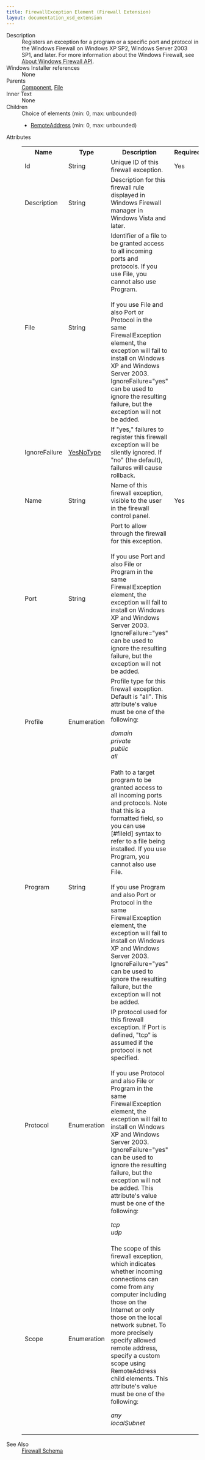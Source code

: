 ```yaml
---
title: FirewallException Element (Firewall Extension)
layout: documentation_xsd_extension
---
```

<dl>
  <dt>Description</dt>
  <dd>                 Registers an exception for a program or a specific port and protocol in the Windows Firewall                 on Windows XP SP2, Windows Server 2003 SP1, and later. For more information about the Windows                 Firewall, see <a href="http://msdn.microsoft.com/en-us/library/aa364679.aspx">                 About Windows Firewall API</a>.             </dd>
  <dt>Windows Installer references</dt>
  <dd>None</dd>
  <dt>Parents</dt>
  <dd>
    <a href="../component/">Component</a>, <a href="../file/">File</a></dd>
  <dt>Inner Text</dt>
  <dd>None</dd>
  <dt>Children</dt>
  <dd>Choice of elements (min: 0, max: unbounded)<ul><li><a href="../firewall/remoteaddress" class="extension">RemoteAddress</a> (min: 0, max: unbounded)</li></ul></dd>
  <dt>Attributes</dt>
  <dd>
    <table cellspacing="0" cellpadding="0" class="schema">
      <tr>
        <th width="15%">Name</th>
        <th width="15%">Type</th>
        <th width="65%">Description</th>
        <th width="15%">Required</th>
      </tr>
      <tr>
        <td>Id</td>
        <td>String</td>
        <td>                         Unique ID of this firewall exception.                     </td>
        <td>Yes</td>
      </tr>
      <tr>
        <td>Description</td>
        <td>String</td>
        <td>                       Description for this firewall rule displayed in Windows Firewall manager in                        Windows Vista and later.                     </td>
        <td>&nbsp;</td>
      </tr>
      <tr>
        <td>File</td>
        <td>String</td>
        <td>                         Identifier of a file to be granted access to all incoming ports and                          protocols. If you use File, you cannot also use Program.<br/><br/>                        If you use File and also Port or Protocol in the same                          FirewallException element, the exception will fail to install on                          Windows XP and Windows Server 2003. IgnoreFailure="yes" can be used to                         ignore the resulting failure, but the exception will not be added.                     </td>
        <td>&nbsp;</td>
      </tr>
      <tr>
        <td>IgnoreFailure</td>
        <td><a href="../firewall/simple_type_yesnotype">YesNoType</a></td>
        <td>                         If "yes," failures to register this firewall exception will be silently                          ignored. If "no" (the default), failures will cause rollback.                     </td>
        <td>&nbsp;</td>
      </tr>
      <tr>
        <td>Name</td>
        <td>String</td>
        <td>                         Name of this firewall exception, visible to the user in the firewall                          control panel.                     </td>
        <td>Yes</td>
      </tr>
      <tr>
        <td>Port</td>
        <td>String</td>
        <td>                         Port to allow through the firewall for this exception. <br/><br/>                        If you use Port and also File or Program in the same                          FirewallException element, the exception will fail to install on                          Windows XP and Windows Server 2003. IgnoreFailure="yes" can be used to                         ignore the resulting failure, but the exception will not be added.                     </td>
        <td>&nbsp;</td>
      </tr>
      <tr>
        <td>Profile</td>
        <td>Enumeration</td>
        <td>                   Profile type for this firewall exception. Default is "all".                   This attribute's value must be one of the following:<dl><dt class="enumerationValue"><dfn>domain</dfn></dt><dd></dd><dt class="enumerationValue"><dfn>private</dfn></dt><dd></dd><dt class="enumerationValue"><dfn>public</dfn></dt><dd></dd><dt class="enumerationValue"><dfn>all</dfn></dt><dd></dd></dl></td>
        <td>&nbsp;</td>
      </tr>
      <tr>
        <td>Program</td>
        <td>String</td>
        <td>                         Path to a target program to be granted access to all incoming ports and                          protocols. Note that this is a formatted field, so you can use [#fileId]                          syntax to refer to a file being installed. If you use Program, you cannot                          also use File.<br/><br/>                        If you use Program and also Port or Protocol in the same                          FirewallException element, the exception will fail to install on                          Windows XP and Windows Server 2003. IgnoreFailure="yes" can be used to                         ignore the resulting failure, but the exception will not be added.                     </td>
        <td>&nbsp;</td>
      </tr>
      <tr>
        <td>Protocol</td>
        <td>Enumeration</td>
        <td>                         IP protocol used for this firewall exception. If Port is defined,                          "tcp" is assumed if the protocol is not specified. <br/><br/>                        If you use Protocol and also File or Program in the same                          FirewallException element, the exception will fail to install on                          Windows XP and Windows Server 2003. IgnoreFailure="yes" can be used to                         ignore the resulting failure, but the exception will not be added.                       This attribute's value must be one of the following:<dl><dt class="enumerationValue"><dfn>tcp</dfn></dt><dd></dd><dt class="enumerationValue"><dfn>udp</dfn></dt><dd></dd></dl></td>
        <td>&nbsp;</td>
      </tr>
      <tr>
        <td>Scope</td>
        <td>Enumeration</td>
        <td>                         The scope of this firewall exception, which indicates whether incoming                         connections can come from any computer including those on the Internet                         or only those on the local network subnet. To more precisely specify                         allowed remote address, specify a custom scope using RemoteAddress                          child elements.                       This attribute's value must be one of the following:<dl><dt class="enumerationValue"><dfn>any</dfn></dt><dd></dd><dt class="enumerationValue"><dfn>localSubnet</dfn></dt><dd></dd></dl></td>
        <td>&nbsp;</td>
      </tr>
    </table>
  </dd>
  <dt>See Also</dt>
  <dd>
    <a href="../firewall">Firewall Schema</a>
  </dd>
</dl>
